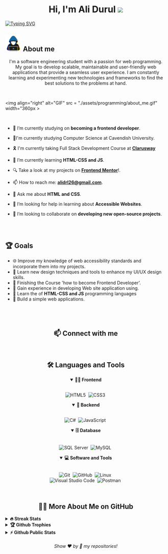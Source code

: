 <h1 align="center"><b>Hi, I'm Ali Durul </b> <img src="https://media.giphy.com/media/hvRJCLFzcasrR4ia7z/giphy.gif" width="35"></h1>
<a href="https://git.io/typing-svg"><img src="https://readme-typing-svg.demolab.com?font=comic+sense&weight=600&size=25&pause=1000&color=1E88E5&center=true&vCenter=true&width=800&height=100&lines=%F0%9F%91%A8%F0%9F%8F%BB%E2%80%8D%F0%9F%92%BB+A+Front+End+Developer.;%F0%9F%93%91+Studying+on+being+Full+Stack+Developer.+;%F0%9F%8E%93+About+to+graduate+from+Software+Engineering.;%F0%9F%92%99+Love+to+learn+new+stuffs." alt="Typing SVG" /></a>


## <picture> <img src = "./assets/img/about_me.gif" width = 50px></picture> **About me**

<p align="center">
I'm a software engineering student with a passion for web programming. My goal is to develop scalable, maintainable and user-friendly web applications that provide a seamless user experience. I am constantly learning and experimenting new technologies and frameworks to find the best solutions to the problems at hand. 
</p>

<br>
<!--- Web illustrations by Storyset ( https://storyset.com/web ) --->

<picture> <img align="right" alt="GIF" src = "./assets/programming/about_me.gif" width="360px ></picture>

<br>



- 🔭 I’m currently studying on **becoming a frontend developer**.

- 🏫I'm currently studying Computer Science at Cavendish University.

- 🎗️ I'm currently taking Full Stack Development Course at [**Clarusway**](https://clarusway.com/full-stack-developer/)

- 🌱 I’m currently learning **HTML-CSS and JS**.

- 🔍 Take a look at my projects on [**Frontend Mentor**](https://www.frontendmentor.io/profile/DURUL-26)!.

- 📫 How to reach me: **alidrl26@gmail.com**.

- 💬 Ask me about **HTML and CSS**.

- 🤝 I’m looking for help in learning about **Accessible Websites**.

- 👯 I’m looking to collaborate on **developing new open-source projects**.


<br>
<br>

## 🏆 Goals
- 🌐 Improve my knowledge of web accessibility standards and incorporate them into my projects.
- 🎨 Learn new design techniques and tools to enhance my UI/UX design skills.
- 🏁 Finishing the Course 'how to become Frontend Developer'.
- 🚀 Gain experience in developing Web site application using.
- 📖 Learn the of **HTML-CSS and JS** programming languages
- 📱 Build a simple web applications.


#

<br>

<h2 align="center">📫 Connect with me</h2>

<div align = "center">
    

  
</div>

<br>



<div align = "center">

<h2 align="center">🛠️ Languages and Tools</h2>

<details open>
<summary><b>🏄‍♂️ Frontend</b></summary>
<br>
  
![HTML5](https://img.shields.io/badge/-HTML5-E34F26?style=for-the-badge&logo=html5&logoColor=white)&nbsp;
![CSS3](https://img.shields.io/badge/-CSS3-1572B6?style=for-the-badge&logo=css3)&nbsp;
</details>

<details open>
<summary><b>🧰 Backend</b></summary>
<br>

![C#](https://img.shields.io/badge/-C%23-239120?style=for-the-badge&logo=c-sharp&logoColor=white)&nbsp;
![JavaScript](https://img.shields.io/badge/Javascript-F7DF1E.svg?style=for-the-badge&logo=javascript&logoColor=black)&nbsp;

<details open>
<summary><b>🗄️ Database</b></summary>
<br>

![SQL Server](https://img.shields.io/badge/-SQL%20Server-CC2927?style=for-the-badge&logo=microsoft-sql-server&logoColor=white)&nbsp;
![MySQL](https://img.shields.io/badge/-MySQL-00000F?style=for-the-badge&logo=mysql)&nbsp;
</details>

<details open>
<summary><b>💻 Software and Tools</b></summary>
<br>

![Git](https://img.shields.io/badge/-Git-F05032?style=for-the-badge&logo=git&logoColor=white)&nbsp;
![GitHub](https://img.shields.io/badge/-GitHub-181717?style=for-the-badge&logo=github)&nbsp;
![Linux](https://img.shields.io/badge/-Linux-FCC624?style=for-the-badge&logo=linux&logoColor=black)&nbsp;
<br>
![Visual Studio Code](https://img.shields.io/badge/-VSCODE-007ACC?style=for-the-badge&&logo=visual-studio-code&logoColor=white)&nbsp;
![Postman](https://img.shields.io/badge/-Postman-FF6C37?style=for-the-badge&logo=postman&logoColor=white)&nbsp;
</details>

</div>
<br>

<h2 align="center">👨‍💻 More About Me on GitHub</h2>


<details>
<summary><b>🔥 Streak Stats</b></summary>
<br>
<p align="center">
<img src="http://github-readme-streak-stats.herokuapp.com?user=AliDurul&theme=radical&hide_border=true" alt="AliDurul" width="390"/>
</p>
</details>

<details>
<summary><b>🏆 Github Trophies</b></summary>
<br>
<p align="center">
<img src="https://github-profile-trophy.vercel.app/?username=AliDurul&theme=discord" alt="AliDurul" />
</p>
</details>


<details>
<summary><b>⚡ Github Public Stats</b></summary>
<br>
<p align="center">
<img src="https://github-readme-stats.vercel.app/api?username=AliDurul&show_icons=true&theme=radical&count_private=true" alt="AliDurul" width="420"/>&nbsp;<img src="https://github-readme-stats.vercel.app/api/top-langs/?username=AliDurul&layout=compact&theme=radical" alt="AliDurul" height="165">
</p>
<img src="https://visitor-badge.glitch.me/badge?page_id=AliDurul.AliDurul">
</details>
  
  
<h6 align="center">Show ❤️ by 🌟 my repositories!</h6>
